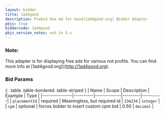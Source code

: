 ```yaml
---
layout: bidder
title: 1ad4good
description: Prebid One Ad for Good(1ad4good.org) Bidder Adaptor
pbjs: true
biddercode: 1ad4good
pbjs_version_notes: not in 5.x
---
```


### Note:
This adapter is for displaying free ads for various not profits. You can find more info at [1ad4good.org])(http://1ad4good.org).

### Bid Params

{: .table .table-bordered .table-striped }
| Name          | Scope    | Description | Example | Type     |
|---------------|----------|-------------|---------|----------|
| `placementId` | required |  Meaningless, but required id          | `234234`   | `integer` |
| `cpm`         | optional | forces bidder to insert custom cpm bid            |   0.50      | `decimal`  |
